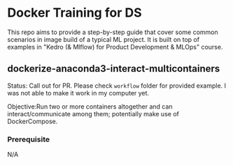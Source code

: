 # Docker Training for DS

This repo aims to provide a step-by-step guide that cover some common scenarios in image build of a typical ML project. It is built on top of examples in "Kedro (& Mlflow) for Product Development & MLOps" course. 

## dockerize-anaconda3-interact-multicontainers

Status: Call out for PR. Please check `workflow` folder for provided example. I was not able to make it work in my computer yet.

Objective:Run two or more containers altogether and can interact/communicate among them; potentially make use of DockerCompose.

### Prerequisite

N/A
